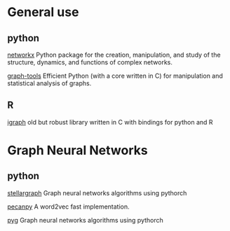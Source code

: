 # General use
## python

[networkx](https://networkx.org/) Python package for the creation, manipulation, and study of the structure, dynamics, and functions of complex networks.

[graph-tools](https://graph-tool.skewed.de/)  Efficient Python (with a core written in C) for manipulation and statistical analysis of graphs. 

## R
[igraph](https://igraph.org) old but robust library written in C with bindings for python and R

# Graph Neural Networks
## python
[stellargraph](https://stellargraph.readthedocs.io/en/stable/) Graph neural networks algorithms using pythorch

[pecanpy](https://github.com/krishnanlab/PecanPy) A word2vec fast implementation.

[pyg](https://www.pyg.org/) Graph neural networks algorithms using pythorch


